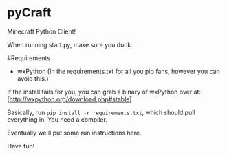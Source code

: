 pyCraft
====

Minecraft Python Client!

When running start.py, make sure you duck.

#Requirements
- wxPython (In the requirements.txt for all you pip fans, however you can avoid this.)

If the install fails for you, you can grab a binary of wxPython over at: [http://wxpython.org/download.php#stable]

Basically, run `pip install -r requirements.txt`, which should pull everything in. You need a compiler.

Eventually we'll put some run instructions here.

Have fun!